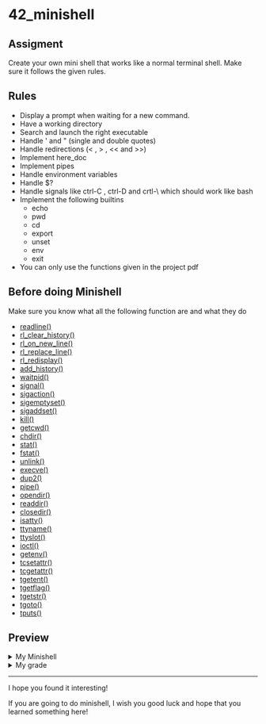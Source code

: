 # 42_minishell

## Assigment

Create your own mini shell that works like a normal terminal shell. Make sure it follows the given rules.

## Rules

  - Display a prompt when waiting for a new command.
  - Have a working directory
  - Search and launch the right executable
  - Handle ' and "  (single and double quotes)
  - Handle redirections (< , > , << and >>)
  - Implement here_doc
  - Implement pipes
  - Handle environment variables
  - Handle $?
  - Handle signals like ctrl-C , ctrl-D and crtl-\ which should work like bash
  - Implement the following builtins
    - echo 
    - pwd 
    - cd 
    - export 
    - unset
    - env
    - exit
  - You can only use the functions given in the project pdf
    
## Before doing Minishell

Make sure you know what all the following function are and what they do

  - <a href="https://man7.org/linux/man-pages/man3/readline.3.html">readline()</a> 
  - <a href="https://man7.org/linux/man-pages/man3/rl_clear_history.html">rl_clear_history()</a> 
  - <a href="https://man7.org/linux/man-pages/man3/rl_on_new_line.html">rl_on_new_line()</a>
  - <a href="https://man7.org/linux/man-pages/man3/rl_replace_line.html">rl_replace_line()</a>
  - <a href="https://man7.org/linux/man-pages/man3/rl_redisplay.html">rl_redisplay()</a>
  - <a href="https://man7.org/linux/man-pages/man3/add_history.html">add_history()</a> 
  - <a href="https://man7.org/linux/man-pages/man3/waitpid.html">waitpid()</a> 
  - <a href="https://man7.org/linux/man-pages/man3/signal.html">signal()</a> 
  - <a href="https://man7.org/linux/man-pages/man3/sigaction.html">sigaction()</a> 
  - <a href="https://man7.org/linux/man-pages/man3/sigemptyset.html">sigemptyset()</a> 
  - <a href="https://man7.org/linux/man-pages/man3/sigaddset.html">sigaddset()</a> 
  - <a href="https://man7.org/linux/man-pages/man3/kill.html">kill()</a>
  - <a href="https://man7.org/linux/man-pages/man3/getcwd.html">getcwd()</a>
  - <a href="https://man7.org/linux/man-pages/man3/chdir.html">chdir()</a>
  - <a href="https://man7.org/linux/man-pages/man3/stat.html">stat()</a> 
  - <a href="https://man7.org/linux/man-pages/man3/fstat.html">fstat()</a> 
  - <a href="https://man7.org/linux/man-pages/man3/unlink.html">unlink()</a> 
  - <a href="https://man7.org/linux/man-pages/man3/execve.html">execve()</a> 
  - <a href="https://man7.org/linux/man-pages/man3/dup2.html">dup2()</a> 
  - <a href="https://man7.org/linux/man-pages/man3/pipe.html">pipe()</a> 
  - <a href="https://man7.org/linux/man-pages/man3/opendir.html">opendir()</a>
  - <a href="https://man7.org/linux/man-pages/man3/readdir.html">readdir()</a>
  - <a href="https://man7.org/linux/man-pages/man3/closedir.html">closedir()</a>
  - <a href="https://man7.org/linux/man-pages/man3/isatty.html">isatty()</a> 
  - <a href="https://man7.org/linux/man-pages/man3/ttyname.html">ttyname()</a> 
  - <a href="https://man7.org/linux/man-pages/man3/ttyslot.html">ttyslot()</a> 
  - <a href="https://man7.org/linux/man-pages/man3/ioctl.html">ioctl()</a>
  - <a href="https://man7.org/linux/man-pages/man3/getenv.html">getenv()</a> 
  - <a href="https://man7.org/linux/man-pages/man3/tcsetattr.html">tcsetattr()</a> 
  - <a href="https://man7.org/linux/man-pages/man3/tcgetattr.html">tcgetattr()</a>
  - <a href="https://man7.org/linux/man-pages/man3/tgetent.html">tgetent()</a>
  - <a href="https://man7.org/linux/man-pages/man3/tgetflag.html">tgetflag()</a>
  - <a href="https://man7.org/linux/man-pages/man3/tgetstr.html">tgetstr()</a> 
  - <a href="https://man7.org/linux/man-pages/man3/tgoto.html">tgoto()</a> 
  - <a href="https://man7.org/linux/man-pages/man3/tputs.html">tputs()</a> 
  
## Preview

<details><summary>My Minishell</summary>
  
Coming soon
  
</details>

<details><summary>My grade</summary>
  
Coming soon
  
</details>

<hr>

I hope you found it interesting!

If you are going to do minishell, I wish you good luck and hope that you learned something here!
